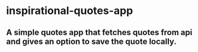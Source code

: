 # inspirational-quotes-app
## A simple quotes app that fetches quotes from api and gives an option to save the quote locally.
